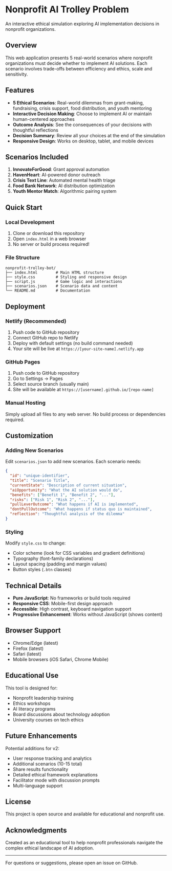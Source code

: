 # Nonprofit AI Trolley Problem

An interactive ethical simulation exploring AI implementation decisions in nonprofit organizations.

## Overview

This web application presents 5 real-world scenarios where nonprofit organizations must decide whether to implement AI solutions. Each scenario involves trade-offs between efficiency and ethics, scale and sensitivity.

## Features

- **5 Ethical Scenarios**: Real-world dilemmas from grant-making, fundraising, crisis support, food distribution, and youth mentoring
- **Interactive Decision Making**: Choose to implement AI or maintain human-centered approaches
- **Outcome Analysis**: See the consequences of your decisions with thoughtful reflections
- **Decision Summary**: Review all your choices at the end of the simulation
- **Responsive Design**: Works on desktop, tablet, and mobile devices

## Scenarios Included

1. **InnovateForGood**: Grant approval automation
2. **HavenHeart**: AI-powered donor outreach
3. **Crisis Text Line**: Automated mental health triage
4. **Food Bank Network**: AI distribution optimization
5. **Youth Mentor Match**: Algorithmic pairing system

## Quick Start

### Local Development

1. Clone or download this repository
2. Open `index.html` in a web browser
3. No server or build process required!

### File Structure

```
nonprofit-trolley-bot/
├── index.html        # Main HTML structure
├── style.css         # Styling and responsive design
├── script.js         # Game logic and interactions
├── scenarios.json    # Scenario data and content
└── README.md         # Documentation
```

## Deployment

### Netlify (Recommended)

1. Push code to GitHub repository
2. Connect GitHub repo to Netlify
3. Deploy with default settings (no build command needed)
4. Your site will be live at `https://[your-site-name].netlify.app`

### GitHub Pages

1. Push code to GitHub repository
2. Go to Settings → Pages
3. Select source branch (usually main)
4. Site will be available at `https://[username].github.io/[repo-name]`

### Manual Hosting

Simply upload all files to any web server. No build process or dependencies required.

## Customization

### Adding New Scenarios

Edit `scenarios.json` to add new scenarios. Each scenario needs:

```json
{
  "id": "unique-identifier",
  "title": "Scenario Title",
  "currentState": "Description of current situation",
  "aiOpportunity": "What the AI solution would do",
  "benefits": ["Benefit 1", "Benefit 2", "..."],
  "risks": ["Risk 1", "Risk 2", "..."],
  "pullLeverOutcome": "What happens if AI is implemented",
  "dontPullOutcome": "What happens if status quo is maintained",
  "reflection": "Thoughtful analysis of the dilemma"
}
```

### Styling

Modify `style.css` to change:
- Color scheme (look for CSS variables and gradient definitions)
- Typography (font-family declarations)
- Layout spacing (padding and margin values)
- Button styles (`.btn` classes)

## Technical Details

- **Pure JavaScript**: No frameworks or build tools required
- **Responsive CSS**: Mobile-first design approach
- **Accessible**: High contrast, keyboard navigation support
- **Progressive Enhancement**: Works without JavaScript (shows content)

## Browser Support

- Chrome/Edge (latest)
- Firefox (latest)
- Safari (latest)
- Mobile browsers (iOS Safari, Chrome Mobile)

## Educational Use

This tool is designed for:
- Nonprofit leadership training
- Ethics workshops
- AI literacy programs
- Board discussions about technology adoption
- University courses on tech ethics

## Future Enhancements

Potential additions for v2:
- User response tracking and analytics
- Additional scenarios (10-15 total)
- Share results functionality
- Detailed ethical framework explanations
- Facilitator mode with discussion prompts
- Multi-language support

## License

This project is open source and available for educational and nonprofit use.

## Acknowledgments

Created as an educational tool to help nonprofit professionals navigate the complex ethical landscape of AI adoption.

---

For questions or suggestions, please open an issue on GitHub.